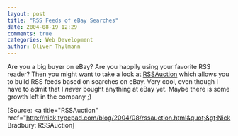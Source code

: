 ```yaml
---
layout: post
title: "RSS Feeds of eBay Searches"
date: 2004-08-19 12:29
comments: true
categories: Web Development
author: Oliver Thylmann
---
```



Are you a big buyer on eBay? Are you happily using your favorite RSS reader? Then you might want to take a look at [RSSAuction](http://www.rssauction.com/) which allows you to build RSS feeds based on searches on eBay. Very cool, even though I have to admit that I _never_ bought anything at eBay yet. Maybe there is some growth left in the company ;)

[Source: &lt;a title=&quot;RSSAuction&quot; href=&quot;http://nick.typepad.com/blog/2004/08/rssauction.html&quot;&gt;Nick Bradbury: RSSAuction] 

